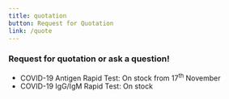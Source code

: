 ```yaml
---
title: quotation
button: Request for Quotation
link: /quote
---
```

### Request for quotation or ask a question!

* COVID-19 Antigen Rapid Test: On stock from 17<sup>th</sup> November
* COVID-19 IgG/IgM Rapid Test: On stock